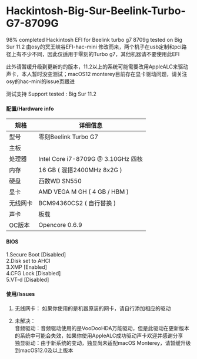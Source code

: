 # Hackintosh-Big-Sur-Beelink-Turbo-G7-8709G
98% completed Hackintosh EFI for Beelink turbo g7 8709g tested on Big Sur 11.2
由osy的冥王峡谷EFI-hac-mini 修改而来，两个机子在usb定制和pci路径上有不少不同，因此仅适用于零刻的Turbo g7，其他机器请不要使用此EFI

此外请暂缓升级到更新的的版本，11.2以上的系统可能需要改用AppleALC来驱动声卡，本人暂时没空测试；macOS12 monterey目前存在显卡驱动问题，请关注osy的hac-mini的issue页跟进

测试支持 Support tested : Big Sur 11.2
 
#### 配置/Hardware info
| 规格     | 详细信息                                                                       |
| -------- | ------------------------------------------------------------------------------ |
| 型号     | 零刻Beelink Turbo G7                                                        |
| 主板     |                                                         |
| 处理器   | Intel Core i7-8709G @ 3.10GHz 四核                                           |
| 内存     | 16 GB ( 混搭2400MHz 8x2G )                                                  |
| 硬盘     | 西数WD SN550                                |
| 显卡     | AMD VEGA M GH ( 4 GB / HBM )                                        |
| 无线网卡 | BCM94360CS2 ( 自行替换 )                                                 |
| 声卡     | 板载                                                                           |
| OC版本   |  Opencore 0.6.9                                                                              |
                               


#### BIOS
1.Secure Boot                [Disabled]  
2.Disk set to AHCI  
3.XMP                        [Enabled]  
4.CFG Lock                   [Disabled]  
5.VT-d                        [Disabled]  

#### 使用/Issues
 1. 无线网卡： 
    如果你使用的是机器原装的网卡，请自行添加相应的驱动
    
 1. 未解决：    
    音频驱动：音频驱动使用的是VooDooHDA万能驱动，但是此驱动在更新版本的系统中可能会失效，如果你使用AppleALC成功驱动声卡欢迎并感谢分享  
    独显驱动：由于新系统的变动，独显尚未适配macOS Monterey，请暂缓升级到macOS12.0及以上版本
